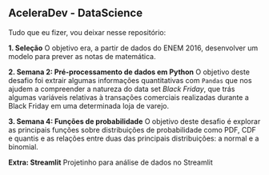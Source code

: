 ## AceleraDev - DataScience
Tudo que eu fizer, vou deixar nesse repositório:

**1. Seleção**
O objetivo era, a partir de dados do ENEM 2016, desenvolver um modelo para prever as notas de matemática.

**2. Semana 2: Pré-processamento de dados em Python**
O objetivo deste desafio foi extrair algumas informações quantitativas com `Pandas` que nos ajudem a compreender a natureza do data set *Black Friday*, que trás algumas variáveis relativas à transações comerciais realizadas durante a Black Friday em uma determinada loja de varejo.

**3. Semana 4: Funções de probabilidade**
O objetivo deste desafio é explorar as principais funções sobre distribuições de probabilidade como PDF, CDF e quantis e as relações entre duas das principais distribuições: a normal e a binomial.

**Extra: Streamlit** 
Projetinho para análise de dados no Streamlit
